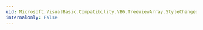 ```yaml
---
uid: Microsoft.VisualBasic.Compatibility.VB6.TreeViewArray.StyleChanged
internalonly: False
---
```


